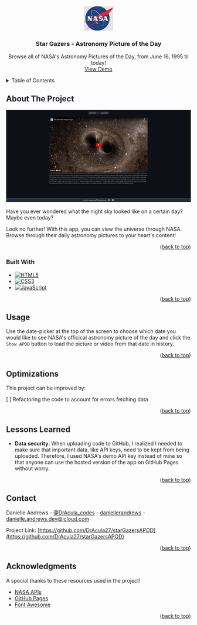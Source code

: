 <!-- Improved compatibility of back to top link: See: https://github.com/othneildrew/Best-README-Template/pull/73 -->

<a name="readme-top"></a>

<!-- PROJECT LOGO -->
<br />
<div align="center">
  <a href="https://nasa.gov/">
    <img src="./nasa_logo.jpg" alt="Logo" width="80" />
  </a>

  <h3 align="center">Star Gazers - Astronomy Picture of the Day</h3>

  <p align="center">
    Browse all of NASA's Astronomy Pictures of the Day, from June 16, 1995 til today!
    <br />
    <a href="https://dracula27.github.io/starGazersAPOD/">View Demo</a>
</div>

<!-- TABLE OF CONTENTS -->
<details>
  <summary>Table of Contents</summary>
  <ol>
    <li>
      <a href="#about-the-project">About The Project</a>
      <ul>
        <li><a href="#built-with">Built With</a></li>
      </ul>
    </li>
    <li><a href="#usage">Usage</a></li>
    <li><a href="#optimizations">Optimizations</a></li>
    <li><a href="#lessons-learned">Lessons Learned</a></li>
    <li><a href="#contact">Contact</a></li>
    <li><a href="#acknowledgments">Acknowledgments</a></li>
  </ol>
</details>

<!-- ABOUT THE PROJECT -->

## About The Project

[![Star Gazers APOD Screen Shot](./screenshot.PNG)](https://dracula27.github.io/starGazersAPOD/)

Have you ever wondered what the night sky looked like on a certain day? Maybe even today?

Look no further! With this app, you can view the universe through NASA. Browse through their daily astronomy pictures to your heart's content!

<p align="right">(<a href="#readme-top">back to top</a>)</p>

### Built With

- [![HTML5](https://camo.githubusercontent.com/47e36c9392fe351ab98a0324ca2cb710782731d5a56f71ffe7c68130a1ddc34f/68747470733a2f2f696d672e736869656c64732e696f2f7374617469632f76313f6c6162656c3d253743266d6573736167653d48544d4c3526636f6c6f723d323335353566267374796c653d706c6173746963266c6f676f3d68746d6c35)](https://html.spec.whatwg.org/)
- [![CSS3](https://camo.githubusercontent.com/de7f9b7e6e26494153157774db679bba3320e333f8279e98986893d490293732/68747470733a2f2f696d672e736869656c64732e696f2f7374617469632f76313f6c6162656c3d253743266d6573736167653d4353533326636f6c6f723d323835663635267374796c653d706c6173746963266c6f676f3d63737333)](https://www.w3.org/Style/CSS/#specs)
- [![JavaScript](https://camo.githubusercontent.com/201c697f87bb2a25af48ccc954f0a3c27409421b3e887b7b8e486222e6c1c6b8/68747470733a2f2f696d672e736869656c64732e696f2f7374617469632f76313f6c6162656c3d253743266d6573736167653d4a41564153435249505426636f6c6f723d336337663564267374796c653d706c6173746963266c6f676f3d6a617661736372697074)](https://tc39.es/ecma262/)

<p align="right">(<a href="#readme-top">back to top</a>)</p>

<!-- USAGE -->

## Usage

Use the date-picker at the top of the screen to choose which date you would like to see NASA's officical astronomy picture of the day and click the `Show APOD` button to load the picture or video from that date in history.

<p align="right">(<a href="#readme-top">back to top</a>)</p>

<!-- OPTIMIZATIONs -->

## Optimizations

This project can be improved by:

[ ] Refactoring the code to account for errors fetching data

<p align="right">(<a href="#readme-top">back to top</a>)</p>

<!-- LESSONS LEARNED -->

## Lessons Learned

- **Data security.** When uploading code to GitHub, I realized I needed to make sure that important data, like API keys, need to be kept from being uploaded. Therefore, I used NASA's demo API key instead of mine so that anyone can use the hosted version of the app on GitHub Pages without worry.

<p align="right">(<a href="#readme-top">back to top</a>)</p>

<!-- CONTACT -->

## Contact

Danielle Andrews - [@DrAcula_codes](https://twitter.com/DrAcula_codes 'Twitter/X') - [daniellerandrews](https://www.linkedin.com/in/daniellerandrews 'LinkedIn') - [danielle.andrews.dev@icloud.com](danielle.andrews.dev@icloud.com 'Email')

Project Link: [https://github.com/DrAcula27/starGazersAPOD](https://github.com/DrAcula27/starGazersAPOD)

<p align="right">(<a href="#readme-top">back to top</a>)</p>

<!-- ACKNOWLEDGMENTS -->

## Acknowledgments

A special thanks to these resources used in the project!

- [NASA APIs](https://api.nasa.gov)
- [GitHub Pages](https://pages.github.com)
- [Font Awesome](https://fontawesome.com)

<p align="right">(<a href="#readme-top">back to top</a>)</p>

